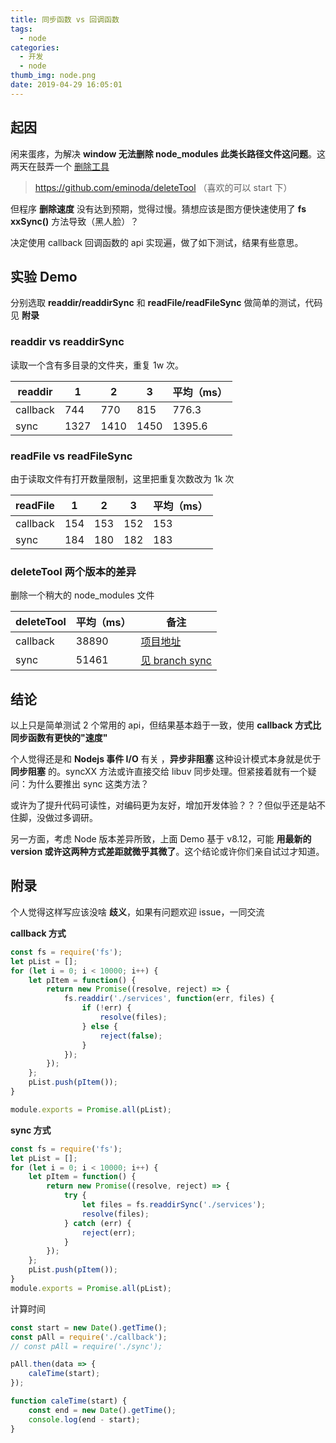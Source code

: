 ```yaml
---
title: 同步函数 vs 回调函数
tags:
  - node
categories:
  - 开发
  - node
thumb_img: node.png
date: 2019-04-29 16:05:01
---
```


## 起因

闲来蛋疼，为解决 **window 无法删除 node_modules 此类长路径文件这问题**。这两天在鼓弄一个 [删除工具](https://github.com/eminoda/deleteTool)

> https://github.com/eminoda/deleteTool （喜欢的可以 start 下）

但程序 **删除速度** 没有达到预期，觉得过慢。猜想应该是图方便快速使用了 **fs xxSync()** 方法导致（黑人脸）？

决定使用 callback 回调函数的 api 实现遍，做了如下测试，结果有些意思。

## 实验 Demo

分别选取 **readdir/readdirSync** 和 **readFile/readFileSync** 做简单的测试，代码见 **附录**

### readdir vs readdirSync

读取一个含有多目录的文件夹，重复 1w 次。

| readdir  | 1    | 2    | 3    | 平均（ms） |
| -------- | ---- | ---- | ---- | ---------- |
| callback | 744  | 770  | 815  | 776.3      |
| sync     | 1327 | 1410 | 1450 | 1395.6     |

### readFile vs readFileSync

由于读取文件有打开数量限制，这里把重复次数改为 1k 次

| readFile | 1   | 2   | 3   | 平均（ms） |
| -------- | --- | --- | --- | ---------- |
| callback | 154 | 153 | 152 | 153        |
| sync     | 184 | 180 | 182 | 183        |

### deleteTool 两个版本的差异

删除一个稍大的 node_modules 文件

| deleteTool | 平均（ms） | 备注                                                              |
| ---------- | ---------- | ----------------------------------------------------------------- |
| callback   | 38890      | [项目地址](https://github.com/eminoda/deleteTool/tree/sync)       |
| sync       | 51461      | [见 branch sync](https://github.com/eminoda/deleteTool/tree/sync) |

## 结论

以上只是简单测试 2 个常用的 api，但结果基本趋于一致，使用 **callback 方式比同步函数有更快的"速度"**

个人觉得还是和 **Nodejs 事件 I/O** 有关 ，**异步非阻塞** 这种设计模式本身就是优于 **同步阻塞** 的。syncXX 方法或许直接交给 libuv 同步处理。但紧接着就有一个疑问：为什么要推出 sync 这类方法？

或许为了提升代码可读性，对编码更为友好，增加开发体验？？？但似乎还是站不住脚，没做过多调研。

另一方面，考虑 Node 版本差异所致，上面 Demo 基于 v8.12，可能 **用最新的 version 或许这两种方式差距就微乎其微了**。这个结论或许你们亲自试过才知道。

## 附录

个人觉得这样写应该没啥 **歧义**，如果有问题欢迎 issue，一同交流

**callback 方式**

```js
const fs = require('fs');
let pList = [];
for (let i = 0; i < 10000; i++) {
	let pItem = function() {
		return new Promise((resolve, reject) => {
			fs.readdir('./services', function(err, files) {
				if (!err) {
					resolve(files);
				} else {
					reject(false);
				}
			});
		});
	};
	pList.push(pItem());
}

module.exports = Promise.all(pList);
```

**sync 方式**

```js
const fs = require('fs');
let pList = [];
for (let i = 0; i < 10000; i++) {
	let pItem = function() {
		return new Promise((resolve, reject) => {
			try {
				let files = fs.readdirSync('./services');
				resolve(files);
			} catch (err) {
				reject(err);
			}
		});
	};
	pList.push(pItem());
}
module.exports = Promise.all(pList);
```

计算时间

```js
const start = new Date().getTime();
const pAll = require('./callback');
// const pAll = require('./sync');

pAll.then(data => {
	caleTime(start);
});

function caleTime(start) {
	const end = new Date().getTime();
	console.log(end - start);
}
```
